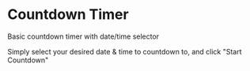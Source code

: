 # Countdown Timer
Basic countdown timer with date/time selector

Simply select your desired date & time to countdown to, and click "Start Countdown"
